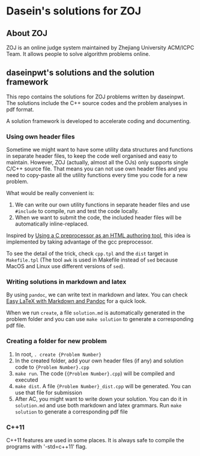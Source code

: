 # Dasein's solutions for ZOJ
## About ZOJ
ZOJ is an online judge system maintained by Zhejiang University ACM/ICPC Team. It allows people to solve algorithm problems online.

## daseinpwt's solutions and the solution framework
This repo contains the solutions for ZOJ problems written by daseinpwt. The solutions include the C++ source codes and the problem analyses in pdf format.

A solution framework is developed to accelerate coding and documenting.

### Using own header files
Sometime we might want to have some utility data structures and functions in separate header files, to keep the code well organised and easy to maintain. However, ZOJ (actually, almost all the OJs) only supports single C/C++ source file. That means you can not use own header files and you need to copy-paste all the utility functions every time you code for a new problem.

What would be really convenient is:
1. We can write our own utility functions in separate header files and use `#include` to compile, run and test the code locally.
2. When we want to submit the code, the included header files will be automatically inline-replaced.

Inspired by [Using a C preprocessor as an HTML authoring tool](http://jkorpela.fi/html/cpre.html), this idea is implemented by taking advantage of the gcc preprocessor.

To see the detail of the trick, check `cpp.tpl` and the `dist` target in `Makefile.tpl` (The tool `awk` is used in Makefile instead of `sed` because MacOS and Linux use different versions of `sed`).

### Writing solutions in markdown and latex
By using `pandoc`, we can write text in markdown and latex. You can check [Easy LaTeX with Markdown and Pandoc](http://tech.lauritz.me/easy-latex-with-markdown-pandoc/) for a quick look.

When we run `create`, a file `solution.md` is automatically generated in the problem folder and you can use `make solution` to generate a corresponding pdf file.

### Creating a folder for new problem
1. In root, `. create {Problem Number}`
2. In the created folder, add your own header files (if any) and solution code to `{Problem Number}.cpp`
3. `make run`. The code (`{Problem Number}.cpp`) will be compiled and executed
4. `make dist`. A file `{Problem Number}_dist.cpp` will be generated. You can use that file for submission
5. After AC, you might want to write down your solution. You can do it in `solution.md` and use both markdown and latex grammars. Run `make solution` to generate a corresponding pdf file

### C++11
C++11 features are used in some places. It is always safe to compile the programs with '-std=c++11' flag.